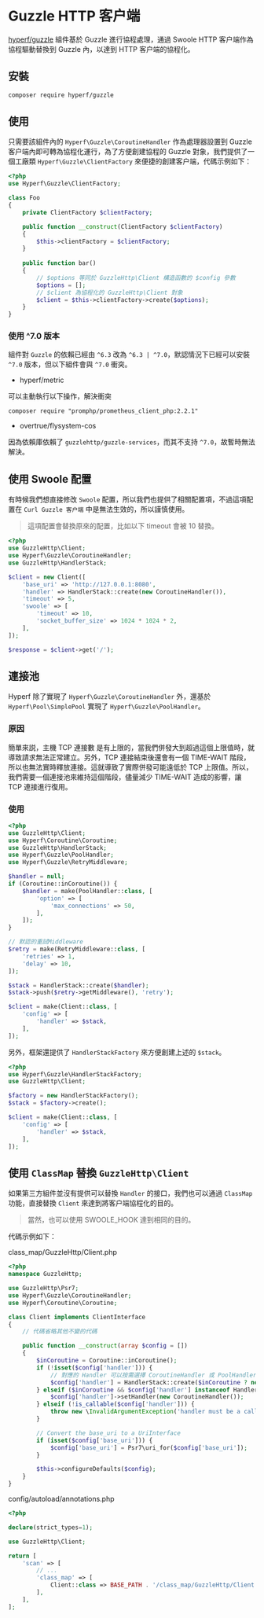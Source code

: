 # Guzzle HTTP 客户端

[hyperf/guzzle](https://github.com/hyperf/guzzle) 組件基於 Guzzle 進行協程處理，通過 Swoole HTTP 客户端作為協程驅動替換到 Guzzle 內，以達到 HTTP 客户端的協程化。

## 安裝

```bash
composer require hyperf/guzzle
```

## 使用

只需要該組件內的 `Hyperf\Guzzle\CoroutineHandler` 作為處理器設置到 Guzzle 客户端內即可轉為協程化運行，為了方便創建協程的 Guzzle 對象，我們提供了一個工廠類 `Hyperf\Guzzle\ClientFactory` 來便捷的創建客户端，代碼示例如下：

```php
<?php 
use Hyperf\Guzzle\ClientFactory;

class Foo
{
    private ClientFactory $clientFactory;

    public function __construct(ClientFactory $clientFactory)
    {
        $this->clientFactory = $clientFactory;
    }
    
    public function bar()
    {
        // $options 等同於 GuzzleHttp\Client 構造函數的 $config 參數
        $options = [];
        // $client 為協程化的 GuzzleHttp\Client 對象
        $client = $this->clientFactory->create($options);
    }
}
```

### 使用 ^7.0 版本

組件對 `Guzzle` 的依賴已經由 `^6.3` 改為 `^6.3 | ^7.0`，默認情況下已經可以安裝 `^7.0` 版本，但以下組件會與 `^7.0` 衝突。

- hyperf/metric

可以主動執行以下操作，解決衝突

```
composer require "promphp/prometheus_client_php:2.2.1"
```

- overtrue/flysystem-cos

因為依賴庫依賴了 `guzzlehttp/guzzle-services`，而其不支持 `^7.0`，故暫時無法解決。

## 使用 Swoole 配置

有時候我們想直接修改 `Swoole` 配置，所以我們也提供了相關配置項，不過這項配置在 `Curl Guzzle 客户端` 中是無法生效的，所以謹慎使用。

> 這項配置會替換原來的配置，比如以下 timeout 會被 10 替換。

```php
<?php
use GuzzleHttp\Client;
use Hyperf\Guzzle\CoroutineHandler;
use GuzzleHttp\HandlerStack;

$client = new Client([
    'base_uri' => 'http://127.0.0.1:8080',
    'handler' => HandlerStack::create(new CoroutineHandler()),
    'timeout' => 5,
    'swoole' => [
        'timeout' => 10,
        'socket_buffer_size' => 1024 * 1024 * 2,
    ],
]);

$response = $client->get('/');

```

## 連接池

Hyperf 除了實現了 `Hyperf\Guzzle\CoroutineHandler` 外，還基於 `Hyperf\Pool\SimplePool` 實現了 `Hyperf\Guzzle\PoolHandler`。

### 原因

簡單來説，主機 TCP 連接數 是有上限的，當我們併發大到超過這個上限值時，就導致請求無法正常建立。另外，TCP 連接結束後還會有一個 TIME-WAIT 階段，所以也無法實時釋放連接。這就導致了實際併發可能遠低於 TCP 上限值。所以，我們需要一個連接池來維持這個階段，儘量減少 TIME-WAIT 造成的影響，讓 TCP 連接進行復用。

### 使用

```php
<?php
use GuzzleHttp\Client;
use Hyperf\Coroutine\Coroutine;
use GuzzleHttp\HandlerStack;
use Hyperf\Guzzle\PoolHandler;
use Hyperf\Guzzle\RetryMiddleware;

$handler = null;
if (Coroutine::inCoroutine()) {
    $handler = make(PoolHandler::class, [
        'option' => [
            'max_connections' => 50,
        ],
    ]);
}

// 默認的重試Middleware
$retry = make(RetryMiddleware::class, [
    'retries' => 1,
    'delay' => 10,
]);

$stack = HandlerStack::create($handler);
$stack->push($retry->getMiddleware(), 'retry');

$client = make(Client::class, [
    'config' => [
        'handler' => $stack,
    ],
]);
```

另外，框架還提供了 `HandlerStackFactory` 來方便創建上述的 `$stack`。

```php
<?php
use Hyperf\Guzzle\HandlerStackFactory;
use GuzzleHttp\Client;

$factory = new HandlerStackFactory();
$stack = $factory->create();

$client = make(Client::class, [
    'config' => [
        'handler' => $stack,
    ],
]);
```

## 使用 `ClassMap` 替換 `GuzzleHttp\Client`

如果第三方組件並沒有提供可以替換 `Handler` 的接口，我們也可以通過 `ClassMap` 功能，直接替換 `Client` 來達到將客户端協程化的目的。

> 當然，也可以使用 SWOOLE_HOOK 達到相同的目的。

代碼示例如下：

class_map/GuzzleHttp/Client.php

```php
<?php
namespace GuzzleHttp;

use GuzzleHttp\Psr7;
use Hyperf\Guzzle\CoroutineHandler;
use Hyperf\Coroutine\Coroutine;

class Client implements ClientInterface
{
    // 代碼省略其他不變的代碼

    public function __construct(array $config = [])
    {
        $inCoroutine = Coroutine::inCoroutine();
        if (!isset($config['handler'])) {
            // 對應的 Handler 可以按需選擇 CoroutineHandler 或 PoolHandler
            $config['handler'] = HandlerStack::create($inCoroutine ? new CoroutineHandler() : null);
        } elseif ($inCoroutine && $config['handler'] instanceof HandlerStack) {
            $config['handler']->setHandler(new CoroutineHandler());
        } elseif (!is_callable($config['handler'])) {
            throw new \InvalidArgumentException('handler must be a callable');
        }

        // Convert the base_uri to a UriInterface
        if (isset($config['base_uri'])) {
            $config['base_uri'] = Psr7\uri_for($config['base_uri']);
        }

        $this->configureDefaults($config);
    }
}

```

config/autoload/annotations.php

```php
<?php

declare(strict_types=1);

use GuzzleHttp\Client;

return [
    'scan' => [
        // ...
        'class_map' => [
            Client::class => BASE_PATH . '/class_map/GuzzleHttp/Client.php',
        ],
    ],
];
```
